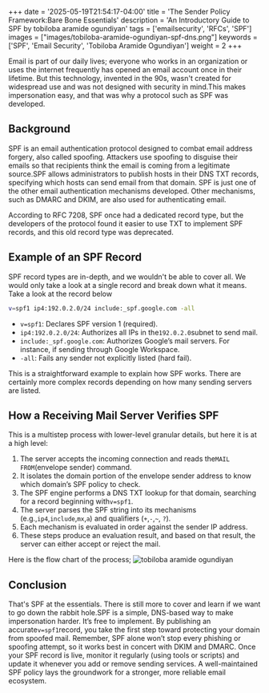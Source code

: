 +++
date = '2025-05-19T21:54:17-04:00'
title = 'The Sender Policy Framework:Bare Bone Essentials'
description = 'An Introductory Guide to SPF by tobiloba aramide ogundiyan'
tags = ['emailsecurity', 'RFCs', 'SPF']
images = ["images/tobiloba-aramide-ogundiyan-spf-dns.png"]
keywords = ['SPF', 'Email Security', 'Tobiloba Aramide Ogundiyan']
weight = 2
+++

Email is part of our daily lives; everyone who works in an organization or uses the internet frequently has opened an
email account once in their lifetime. But this technology, invented in the 90s, wasn't created for widespread use and
was not designed with security in mind.This makes impersonation easy, and that was why a protocol such as SPF was
developed.

## Background

SPF is an email authentication protocol designed to combat email address forgery, also called spoofing. Attackers use
spoofing to disguise their emails so that recipients think the email is coming from a legitimate source.SPF allows
administrators to publish hosts in their DNS TXT records, specifying which hosts can send email from that domain.
SPF is just one of the other email authentication mechanisms developed. Other mechanisms, such as DMARC and DKIM, are
also used for authenticating email.

According to RFC 7208, SPF once had a dedicated record type, but the developers of the protocol found it easier to use
TXT to implement SPF records, and this old record type was deprecated.

## Example of an SPF Record

SPF record types are in-depth, and we wouldn't be able to cover all. We would only take a look at a single record and
break down what it means. Take a look at the record below

```sh
v=spf1 ip4:192.0.2.0/24 include:_spf.google.com -all
```

- `v=spf1`: Declares SPF version 1 (required).
- `ip4:192.0.2.0/24`: Authorizes all IPs in the`192.0.2.0`subnet to send mail.
- `include:_spf.google.com`: Authorizes Google’s mail servers. For instance, if sending through Google Workspace.
- `-all`: Fails any sender not explicitly listed (hard fail).

This is a straightforward example to explain how SPF works. There are certainly more complex records depending on how
many sending servers are listed.

## How a Receiving Mail Server Verifies SPF

This is a multistep process with lower-level granular details, but here it is at a high level:

1. The server accepts the incoming connection and reads the`MAIL FROM`(envelope sender) command.
2. It isolates the domain portion of the envelope sender address to know which domain’s SPF policy to check.
3. The SPF engine performs a DNS TXT lookup for that domain, searching for a record beginning with`v=spf1`.
4. The server parses the SPF string into its mechanisms (e.g.,`ip4`,`include`,`mx`,`a`) and qualifiers (`+`,`-`,`~`,
   `?`).
5. Each mechanism is evaluated in order against the sender IP address.
6. These steps produce an evaluation result, and based on that result, the server can either accept or reject the mail.

Here is the flow chart of the process;
![tobiloba aramide ogundiyan]("/images/spf_tob1iloba_aramide_ogundiyan.png)


## Conclusion

That's SPF at the essentials.
There is still more to cover and learn if we want to go down the rabbit hole.SPF is a simple, DNS-based way to make
impersonation harder.
It’s free to implement.
By publishing an accurate`v=spf1`record, you take the first step toward protecting your domain from spoofed mail.
Remember, SPF alone won’t stop every phishing or spoofing attempt, so it works best in concert with DKIM and DMARC.
Once your SPF record is live,
monitor it regularly (using tools or scripts) and update it whenever you add or remove sending services.
A well-maintained SPF policy lays the groundwork for a stronger, more reliable email ecosystem.
